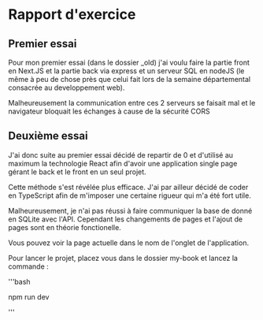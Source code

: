 # Rapport d'exercice

## Premier essai

Pour mon premier essai (dans le dossier \_old) j'ai voulu faire la partie front en Next.JS et la partie back via express et un serveur SQL en nodeJS (le même à peu de chose près que celui fait lors de la semaine départemental consacrée au developpement web).

Malheureusement la communication entre ces 2 serveurs se faisait mal et le navigateur bloquait les échanges à cause de la sécurité CORS

## Deuxième essai

J'ai donc suite au premier essai décidé de repartir de 0 et d'utilisé au maximum la technologie React afin d'avoir une application single page gérant le back et le front en un seul projet.

Cette méthode s'est révélée plus efficace. J'ai par ailleur décidé de coder en TypeScript afin de m'imposer une certaine rigueur qui m'a été fort utile.

Malheureusement, je n'ai pas réussi à faire communiquer la base de donné en SQLite avec l'API. Cependant les changements de pages et l'ajout de pages sont en théorie fonctionelle.

Vous pouvez voir la page actuelle dans le nom de l'onglet de l'application.

Pour lancer le projet, placez vous dans le dossier my-book et lancez la commande :

'''bash

npm run dev

'''
